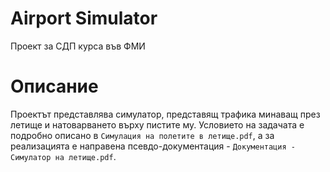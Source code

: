 # Airport Simulator
Проект за СДП курса във ФМИ

# Описание
Проектът представлява симулатор, представящ трафика минаващ през летище и натоварването върху пистите му.
Условието на задачата е подробно описано в `Симулация на полетите в летище.pdf`, а за реализацията е направена псевдо-документация - `Документация - Симулатор на летище.pdf`.
